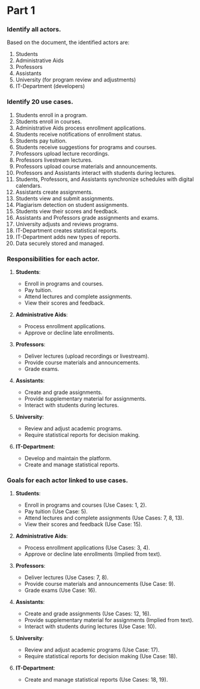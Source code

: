 # Part 1

### Identify all actors.

Based on the document, the identified actors are:
1. Students
2. Administrative Aids
3. Professors
4. Assistants
5. University (for program review and adjustments)
6. IT-Department (developers)

### Identify 20 use cases.
1. Students enroll in a program.
2. Students enroll in courses.
3. Administrative Aids process enrollment applications.
4. Students receive notifications of enrollment status.
5. Students pay tuition.
6. Students receive suggestions for programs and courses.
7. Professors upload lecture recordings.
8. Professors livestream lectures.
9. Professors upload course materials and announcements.
10. Professors and Assistants interact with students during lectures.
11. Students, Professors, and Assistants synchronize schedules with digital calendars.
12. Assistants create assignments.
13. Students view and submit assignments.
14. Plagiarism detection on student assignments.
15. Students view their scores and feedback.
16. Assistants and Professors grade assignments and exams.
17. University adjusts and reviews programs.
18. IT-Department creates statistical reports.
19. IT-Department adds new types of reports.
20. Data securely stored and managed.

### Responsibilities for each actor.
1. **Students**: 
   - Enroll in programs and courses.
   - Pay tuition.
   - Attend lectures and complete assignments.
   - View their scores and feedback.
   
2. **Administrative Aids**:
   - Process enrollment applications.
   - Approve or decline late enrollments.
   
3. **Professors**:
   - Deliver lectures (upload recordings or livestream).
   - Provide course materials and announcements.
   - Grade exams.
   
4. **Assistants**:
   - Create and grade assignments.
   - Provide supplementary material for assignments.
   - Interact with students during lectures.
   
5. **University**:
   - Review and adjust academic programs.
   - Require statistical reports for decision making.
   
6. **IT-Department**:
   - Develop and maintain the platform.
   - Create and manage statistical reports.

### Goals for each actor linked to use cases.
1. **Students**:
   - Enroll in programs and courses (Use Cases: 1, 2).
   - Pay tuition (Use Case: 5).
   - Attend lectures and complete assignments (Use Cases: 7, 8, 13).
   - View their scores and feedback (Use Case: 15).
   
2. **Administrative Aids**:
   - Process enrollment applications (Use Cases: 3, 4).
   - Approve or decline late enrollments (Implied from text).
   
3. **Professors**:
   - Deliver lectures (Use Cases: 7, 8).
   - Provide course materials and announcements (Use Case: 9).
   - Grade exams (Use Case: 16).
   
4. **Assistants**:
   - Create and grade assignments (Use Cases: 12, 16).
   - Provide supplementary material for assignments (Implied from text).
   - Interact with students during lectures (Use Case: 10).
   
5. **University**:
   - Review and adjust academic programs (Use Case: 17).
   - Require statistical reports for decision making (Use Case: 18).
   
6. **IT-Department**:
   - Create and manage statistical reports (Use Cases: 18, 19).

